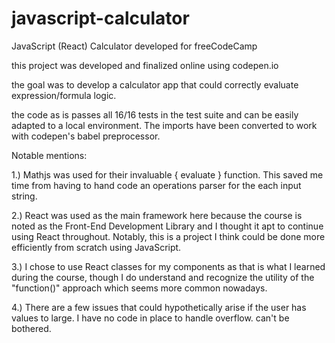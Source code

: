 # javascript-calculator
JavaScript (React) Calculator developed for freeCodeCamp


this project was developed and finalized online using codepen.io

the goal was to develop a calculator app that could correctly evaluate expression/formula logic.

the code as is passes all 16/16 tests in the test suite and can be easily adapted to a local environment. The imports have been converted to work with codepen's babel preprocessor. 

Notable mentions: 

1.) Mathjs was used for their invaluable { evaluate } function. This saved me time from having to hand code an operations parser for the each input string.

2.) React was used as the main framework here because the course is noted as the Front-End Development Library and I thought it apt to continue using React throughout. Notably, this is a project I think could be done more efficiently from scratch using JavaScript. 

3.) I chose to use React classes for my components as that is what I learned during the course, though I do understand and recognize the utility of the "function()" approach which seems more common nowadays. 

4.) There are a few issues that could hypothetically arise if the user has values to large. I have no code in place to handle overflow. can't be bothered. 
